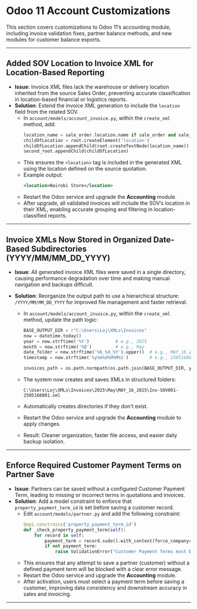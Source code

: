 # Odoo 11 Account Customizations

This section covers customizations to Odoo 11’s accounting module, including invoice validation fixes, partner balance methods, and new modules for customer balance exports.

---

## Added SOV Location to Invoice XML for Location-Based Reporting

- **Issue**: Invoice XML files lack the warehouse or delivery location inherited from the source Sales Order, preventing accurate classification in location-based financial or logistics reports.
- **Solution**: Extend the invoice XML generation to include the `location` field from the related SOV.
  - In `account/models/account_invoice.py`, within the `create_xml` method, add:
    ```python
    location_name = sale_order.location.name if sale_order and sale_order.location else 'No Location'
    childOfLocation = root.createElement('location')
    childOfLocation.appendChild(root.createTextNode(location_name))
    second_root.appendChild(childOfLocation)
    ```
  - This ensures the `<location>` tag is included in the generated XML using the location defined on the source quotation.
  - Example output:
    ```xml
    <location>Nairobi Store</location>
    ```
  - Restart the Odoo service and upgrade the **Accounting** module.
  - After upgrade, all validated invoices will include the SOV’s location in their XML, enabling accurate grouping and filtering in location-classified reports.

---

## Invoice XMLs Now Stored in Organized Date-Based Subdirectories (YYYY/MM/MM_DD_YYYY)

- **Issue**: All generated invoice XML files were saved in a single directory, causing performance degradation over time and making manual navigation and backups difficult.
- **Solution**: Reorganize the output path to use a hierarchical structure: `/YYYY/MM/MM_DD_YYYY` for improved file management and faster retrieval.

  - In `account/models/account_invoice.py`, within the `create_xml` method, update the path logic:

    ```python
    BASE_OUTPUT_DIR = r"C:\Users\Loj\XMLs\Invoices"
    now = datetime.today()
    year = now.strftime('%Y')          # e.g., 2025
    month = now.strftime('%B')         # e.g., May
    date_folder = now.strftime('%b_%d_%Y').upper()  # e.g., MAY_16_2025
    timestamp = now.strftime('%y%m%d%H%M%S')        # e.g., 2505160801

    invoices_path = os.path.normpath(os.path.join(BASE_OUTPUT_DIR, year, month, date_folder))
    ```

  - The system now creates and saves XMLs in structured folders:
    ```
    C:\Users\Loj\XMLs\Invoices\2025\May\MAY_16_2025\Inv-SOV001-2505160801.xml
    ```
  - Automatically creates directories if they don't exist.
  - Restart the Odoo service and upgrade the **Accounting** module to apply changes.
  - Result: Cleaner organization, faster file access, and easier daily backup isolation.

---

## Enforce Required Customer Payment Terms on Partner Save

- **Issue**: Partners can be saved without a configured Customer Payment Term, leading to missing or incorrect terms in quotations and invoices.
- **Solution**: Add a model constraint to enforce that `property_payment_term_id` is set before saving a customer record.
  - Edit `account/models/partner.py` and add the following constraint:
    ```python
    @api.constrains('property_payment_term_id')
    def _check_property_payment_term(self):
        for record in self:
            payment_term = record.sudo().with_context(force_company=record.company_id.id).property_payment_term_id
            if not payment_term:
                raise ValidationError("Customer Payment Terms must be set.")
    ```
  - This ensures that any attempt to save a partner (customer) without a defined payment term will be blocked with a clear error message.
  - Restart the Odoo service and upgrade the **Accounting** module.
  - After activation, users must select a payment term before saving a customer, improving data consistency and downstream accuracy in sales and invoicing.

---
